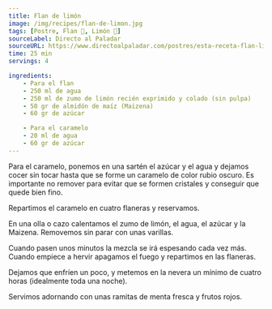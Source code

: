 ```yaml
---
title: Flan de limón
image: /img/recipes/flan-de-limon.jpg
tags: [Postre, Flan 🍮, Limón 🍋]
sourceLabel: Directo al Paladar
sourceURL: https://www.directoalpaladar.com/postres/esta-receta-flan-limon-perfecta-para-lucirte-esfuerzo-horno-huevo-leche-gelatina
time: 25 min
servings: 4

ingredients:
    - Para el flan
    - 250 ml de agua
    - 250 ml de zumo de limón recién exprimido y colado (sin pulpa)
    - 50 gr de almidón de maíz (Maizena)
    - 60 gr de azúcar

    - Para el caramelo
    - 20 ml de agua
    - 60 gr de azúcar
---
```


Para el caramelo, ponemos en una sartén el azúcar y el agua y dejamos cocer sin
tocar hasta que se forme un caramelo de color rubio oscuro. Es importante no
remover para evitar que se formen cristales y conseguir que quede bien fino.

Repartimos el caramelo en cuatro flaneras y reservamos.

En una olla o cazo calentamos el zumo de limón, el agua, el azúcar y la
Maizena. Removemos sin parar con unas varillas.

Cuando pasen unos minutos la mezcla se irá espesando cada vez más. Cuando
empiece a hervir apagamos el fuego y repartimos en las flaneras.

Dejamos que enfríen un poco, y metemos en la nevera un mínimo de cuatro horas
(idealmente toda una noche).

Servimos adornando con unas ramitas de menta fresca y frutos rojos.
